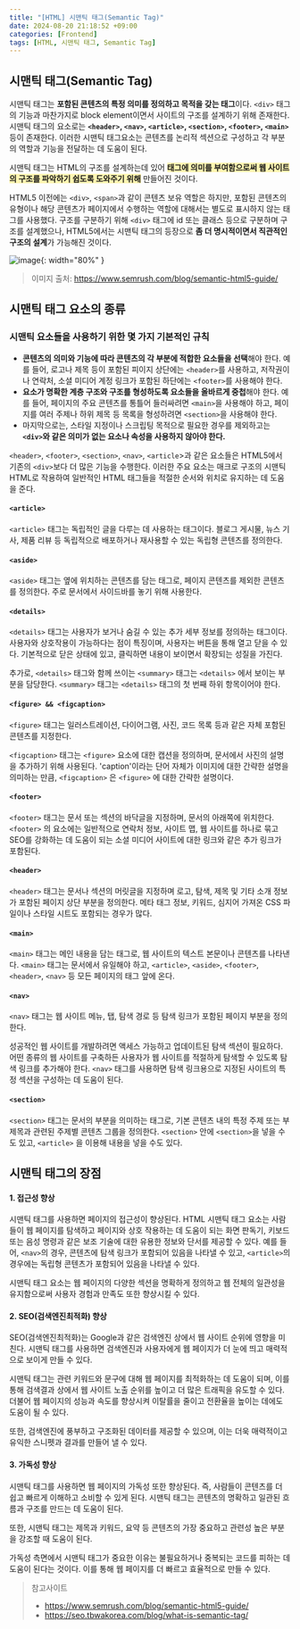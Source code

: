 ```yaml
---
title: "[HTML] 시맨틱 태그(Semantic Tag)"
date: 2024-08-20 21:18:52 +09:00
categories: [Frontend]
tags: [HTML, 시맨틱 태그, Semantic Tag]
---
```


## **시맨틱 태그(Semantic Tag)**

시맨틱 태그는 **포함된 콘텐츠의 특정 의미를 정의하고 목적을 갖는 태그**이다. ```<div>``` 태그의 기능과 마찬가지로 block element이면서 사이트의 구조를 설계하기 위해 존재한다. 시맨틱 태그의 요소로는 **```<header>```, ```<nav>```, ```<article>```, ```<section>```, ```<footer>```, ```<main>```** 등이 존재한다. 이러한 시맨틱 태그요소는 콘텐츠를 논리적 섹션으로 구성하고 각 부분의 역할과 기능을 전달하는 데 도움이 된다.

시맨틱 태그는 HTML의 구조를 설계하는데 있어 **<span style="background:#fff5b1;">태그에 의미를 부여함으로써 웹 사이트의 구조를 파악하기 쉽도록 도와주기 위해</span>** 만들어진 것이다.

HTML5 이전에는 ```<div>```, ```<span>```과 같이 콘텐츠 보유 역할은 하지만, 포함된 콘텐츠의 유형이나 해당 콘텐츠가 페이지에서 수행하는 역할에 대해서는 별도로 표시하지 않는 태그를 사용했다. 구조를 구분하기 위해 ```<div>``` 태그에 id 또는 클래스 등으로 구분하며 구조를 설계했으나, HTML5에서는 시맨틱 태그의 등장으로 **좀 더 명시적이면서 직관적인 구조의 설계**가 가능해진 것이다.

![image](/post/HTML_시맨틱태그.webp){: width="80%" }

> 이미지 출처: <https://www.semrush.com/blog/semantic-html5-guide/>

## **시맨틱 태그 요소의 종류**

### 시맨틱 요소들을 사용하기 위한 몇 가지 기본적인 규칙

- **콘텐츠의 의미와 기능에 따라 콘텐츠의 각 부분에 적합한 요소들을 선택**해야 한다. 예를 들어, 로고나 제목 등이 포함된 피이지 상단에는 ```<header>```를 사용하고, 저작권이나 연락처, 소셜 미디어 계정 링크가 포함된 하단에는 ```<footer>```를 사용해야 한다.
- **요소가 명확한 계층 구조와 구조를 형성하도록 요소들을 올바르게 중첩**해야 한다. 예를 들어, 페이지의 주요 콘텐츠를 통틀어 들러싸려면 ```<main>```을 사용해야 하고, 페이지를 여러 주제나 하위 제목 등 목록을 형성하려면 ```<section>```을 사용해야 한다.
- 마지막으로는, 스타일 지정이나 스크립팅 목적으로 필요한 경우를 제외하고는 **```<div>```와 같은 의미가 없는 요소나 속성을 사용하지 않아야 한다.**

```<header>```, ```<footer>```, ```<section>```, ```<nav>```, ```<article```>과 같은 요소들은 HTML5에서 기존의 ```<div>```보다 더 많은 기능을 수행한다. 이러한 주요 요소는 매크로 구조의 시맨틱 HTML로 작용하여 일반적인 HTML 태그들을 적절한 순서와 위치로 유지하는 데 도움을 준다.

#### **```<article>```**

```<article>``` 태그는 독립적인 글을 다루는 데 사용하는 태그이다. 블로그 게시물, 뉴스 기사, 제품 리뷰 등 독립적으로 배포하거나 재사용할 수 있는 독립형 콘텐츠를 정의한다.

#### **```<aside>```**

```<aside>``` 태그는 옆에 위치하는 콘텐츠를 담는 태그로, 페이지 콘텐츠를 제외한 콘텐츠를 정의한다. 주로 문서에서 사이드바를 놓기 위해 사용한다.

#### **```<details>```**

```<details>``` 태그는 사용자가 보거나 숨길 수 있는 추가 세부 정보를 정의하는 태그이다. 사용자와 상호작용이 가능하다는 점이 특징이며, 사용자는 버튼을 통해 열고 닫을 수 있다. 기본적으로 닫은 상태에 있고, 클릭하면 내용이 보이면서 확장되는 성질을 가진다.

추가로, ```<details>``` 태그와 함께 쓰이는 ```<summary>``` 태그는 ```<details>``` 에서 보이는 부분을 담당한다. ```<summary>``` 태그는 ```<details>``` 태그의 첫 번째 하위 항목이어야 한다.

#### **```<figure> && <figcaption>```**

```<figure>``` 태그는 일러스트레이션, 다이어그램, 사진, 코드 목록 등과 같은 자체 포함된 콘텐츠를 지정한다.

```<figcaption>``` 태그는 ```<figure>``` 요소에 대한 캡션을 정의하며, 문서에서 사진의 설명을 추가하기 위해 사용된다. 'caption'이라는 단어 자체가 이미지에 대한 간략한 설명을 의미하는 만큼, ```<figcaption>``` 은 ```<figure>``` 에 대한 간략한 설명이다.

#### **```<footer>```**

```<footer>``` 태그는 문서 또는 섹션의 바닥글을 지정하며, 문서의 아래쪽에 위치한다. ```<footer>``` 의 요소에는 일반적으로 연락처 정보, 사이트 맵, 웹 사이트를 하나로 묶고 SEO를 강화하는 데 도움이 되는 소셜 미디어 사이트에 대한 링크와 같은 추가 링크가 포함된다.

#### **```<header>```**

```<header>``` 태그는 문서나 섹션의 머릿글을 지정하며 로고, 탐색, 제목 및 기타 소개 정보가 포함된 페이지 상단 부분을 정의한다. 메타 태그 정보, 키워드, 심지어 가져온 CSS 파일이나 스타일 시트도 포함되는 경우가 많다.

#### **```<main>```**

```<main>``` 태그는 메인 내용을 담는 태그로, 웹 사이트의 텍스트 본문이나 콘텐츠를 나타낸다. ```<main>``` 태그는 문서에서 유일해야 하고, ```<article>```, ```<aside>```, ```<footer>```, ```<header>```, ```<nav>``` 등 모든 페이지의 태그 앞에 온다.

#### **```<nav>```**

```<nav>``` 태그는 웹 사이트 메뉴, 탭, 탐색 경로 등 탐색 링크가 포함된 페이지 부분을 정의한다.

성공적인 웹 사이트를 개발하려면 액세스 가능하고 업데이트된 탐색 섹션이 필요하다. 어떤 종류의 웹 사이트를 구축하든 사용자가 웹 사이트를 적절하게 탐색할 수 있도록 탐색 링크를 추가해야 한다. ```<nav>``` 태그를 사용하면 탐색 링크용으로 지정된 사이트의 특정 섹션을 구성하는 데 도움이 된다.

#### **```<section>```**

```<section>``` 태그는 문서의 부분을 의미하는 태그로, 기본 콘텐츠 내의 특정 주제 또는 부제목과 관련된 주제별 콘텐츠 그룹을 정의한다. ```<section>``` 안에 ```<section>```을 넣을 수도 있고, ```<article>``` 을 이용해 내용을 넣을 수도 있다.

## **시맨틱 태그의 장점**

#### **1. 접근성 향상**

시맨틱 태그를 사용하면 페이지의 접근성이 향상된다. HTML 시맨틱 태그 요소는 사람들이 웹 페이지를 탐색하고 페이지와 상호 작용하는 데 도움이 되는 화면 판독기, 키보드 또는 음성 명령과 같은 보조 기술에 대한 유용한 정보와 단서를 제공할 수 있다. 예를 들어, ```<nav>```의 경우, 콘텐츠에 탐색 링크가 포함되어 있음을 나타낼 수 있고, ```<article>```의 경우에는 독립형 콘텐츠가 포함되어 있음을 나타낼 수 있다.

시맨틱 태그 요소는 웹 페이지의 다양한 섹션을 명확하게 정의하고 웹 전체의 일관성을 유지함으로써 사용자 경험과 만족도 또한 향상시킬 수 있다.

#### **2. SEO(검색엔진최적화) 향상**

SEO(검색엔진최적화)는 Google과 같은 검색엔진 상에서 웹 사이트 순위에 영향을 미친다. 시맨틱 태그를 사용하면 검색엔진과 사용자에게 웹 페이지가 더 눈에 띄고 매력적으로 보이게 만들 수 있다.

시맨틱 태그는 관련 키워드와 문구에 대해 웹 페이지를 최적화하는 데 도움이 되며, 이를 통해 검색결과 상에서 웹 사이트 노출 순위를 높이고 더 많은 트래픽을 유도할 수 있다. 더불어 웹 페이지의 성능과 속도를 향상시켜 이탈률을 줄이고 전환율을 높이는 데에도 도움이 될 수 있다.

또한, 검색엔진에 풍부하고 구조화된 데이터를 제공할 수 있으며, 이는 더욱 매력적이고 유익한 스니펫과 결과를 만들어 낼 수 있다.

#### **3. 가독성 향상**

시맨틱 태그를 사용하면 웹 페이지의 가독성 또한 향상된다. 즉, 사람들이 콘텐츠를 더 쉽고 빠르게 이해하고 소비할 수 있게 된다. 시맨틱 태그는 콘텐츠의 명확하고 일관된 흐름과 구조를 만드는 데 도움이 된다.

또한, 시맨틱 태그는 제목과 키워드, 요약 등 콘텐츠의 가장 중요하고 관련성 높은 부분을 강조할 때 도움이 된다.

가독성 측면에서 시맨틱 태그가 중요한 이유는 불필요하거나 중복되는 코드를 피하는 데 도움이 된다는 것이다. 이를 통해 웹 페이지를 더 빠르고 효율적으로 만들 수 있다.



> 참고사이트
> - <https://www.semrush.com/blog/semantic-html5-guide/>
> - <https://seo.tbwakorea.com/blog/what-is-semantic-tag/>
